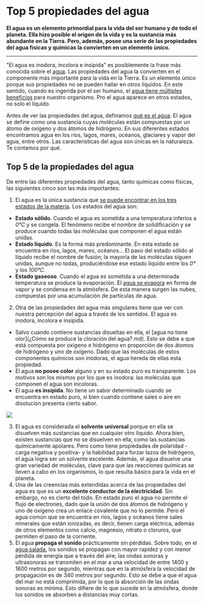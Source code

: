 # Top 5 propiedades del agua

**El agua es un elemento primordial para la vida del ser humano y de todo el planeta. Ella hizo posible el origen de la vida y es la sustancia más abundante en la Tierra. Pero, además, posee una serie de las propiedades del agua físicas y químicas la convierten en un elemento único.**

___

"El agua es inodora, incolora e insípida" es posiblemente la frase más conocida sobre el [agua](¿Qué%20es%20el%20agua?%20Tipos,%20composicoón%20y%20funciones.md). Las propiedades del agua la convierten en el componente más importante para la vida en la Tierra. Es un elemento único porque sus propiedades no se pueden hallar en otros líquidos. En este sentido, cuando es ingerida por el ser humano, el [agua tiene múltiples beneficios](https://www.fundacionaquae.org/consejos-del-agua/10-grandes-beneficios-del-agua-para-nuestro-organismo/) para nuestro organismo. Pro el agua aparece en otros estados, no solo el líquido.

Antes de ver las propiedades del agua, definamos [qué es el agua](¿Qué%20es%20el%20agua?%20Tipos,%20composicoón%20y%20funciones.md). El agua se define como una sustancia cuyas moléculas están compuestas por un átomo de oxígeno y dos átomos de hidrógeno. En sus diferentes estados encontramos agua en los ríos, lagos, mares, océanos, glaciares y vapor del agua, entre otros. Las características del agua son únicas en la naturaleza. Te contamos por qué.

## Top 5 de la propiedades del agua

De entre las diferentes propiedades del agua, tanto químicas como físicas, las siguientes cinco son las más importantes:

1. El agua es la única sustancia que [se puede encontrar en los tres estados de la materia](https://www.fundacionaquae.org/los-estados-del-agua/#:~:text=Compartir%3A,L%C3%ADquido%2C%20s%C3%B3lido%20y%20gaseoso.&text=Si%20analizamos%20los%20estados%20del,habituales%20que%20tiene%20el%20agua.). Los estados del agua son:

* **Estado sólido**. Cuando el agua es sometida a una temperatura inferios a *0°C* y se congela. El fenómeno recibe el nombre de solidificación y se produce cuando todas las moléculas que componen el agua están unidas.
* **Estado líquido**. Es la forma más predominante. En esta estado se encuentra en ríos, lagos, mares, océanos... El paso del estado sólido al líquido recibe el nombre de fusión; la mayoría de las moléculas siguen unidas, aunque no todas, produciéndose ese estado líquido entre los *0°* y los *100°C*.
* **Estado gaseoso**. Cuando el agua es sometida a una determinada temperatura se produce la evaporación. El [agua se evapora](https://www.fundacionaquae.org/hervir-agua-con-hielo/) en forma de vapor y se condensa en la atmósfera. De esta manera surgen las nubes, compuestas por una acumulación de partículas de agua.

2. Otra de las propiedades del agua más singulares tiene que ver con nuestra percepción del agua a través de los sentidos. El agua es inodora, incolora e insípida.

* Salvo cuando contiene sustancias disueltas en ella, el [agua no tiene olor](¿Cómo se produce la cloración del agua?.md). Esto se debe a que está compuesta por oxígeno e hidrógeno en proporción de dos átomos de hidrógeno y uno de oxígeno. Dado que las moléculas de estos componentes químicos son inodoras, el agua hereda de ellas esta propiedad.
* El agua **no posee color** alguno y en su estado puro es transparente. Los motivos son los mismos por los que es inodora: las moléculas que componen el agua son incoloras.
* El agua **es insípida**. No tiene un sabor determinado cuando se encuentra en estado puro, si bien cuando contiene sales o aire en disolución presenta cierto sabor.

![](https://www.fundacionaquae.org/wp-content/uploads/2020/04/TOP-5-Propiedades-del-agua3-2.jpg)

3. El agua es considerada el **solvente universal** porque en ella se disuelven más sustancias que en cualquier otro líquido. Ahora bien, existen sustancias que no se disuelven en ella, como las sustancias químicamente apolares. Pero como tiene propiedades de polaridad -carga negativa y positiva- y la habilidad para forzar lazos de hidrógeno, el agua logra ser un solvente excelente. Además, el agua disuelve una gran variedad de moléculas, clave para que las reacciones químicas se lleven a cabo en los organismos, lo que resulta básico para la vida en el planeta.
4. Una de las creencias más extendidas acerca de las propiedades del agua es que es un **excelente conductor de la electricidad**. Sin embargo, no es cierto del todo. En estado puro el agua no permite el flujo de electrones, dado que la unión de dos átomos de hidrógeno y uno de oxígeno crea un enlace covalente que no lo permite. Pero el agua común que se encuentra en ríos, lagos y océanos tiene sales minerales que están ionizadas, es decir, tienen carga eléctrica, además de otros elementos como calcio, magnesio, nitrato o cloruros, que permiten el paso de la corriente.
5. El agua **propaga el sonido** prácticamente sin pérdidas. Sobre todo, en el [agua salada](https://www.fundacionaquae.org/agua-mar-para-saneamiento/), los sonidos se propagan con mayor rapidez y con menor pérdida de energía que a través del aire; las ondas sonoras y ultrasonoras se transmiten en el mar a una velocidad de entre 1400 y 1600 metros por segundo, mientras que en la atmósfera la velocidad de propagación es de 340 metros por segundo. Esto se debe a que el agua del mar no está comprimida, por lo que la absorción de las ondas sonoras es mínima. Esto difiere de lo que sucede en la atmósfera, donde los sonidos se absorben a distancias muy cortas.

